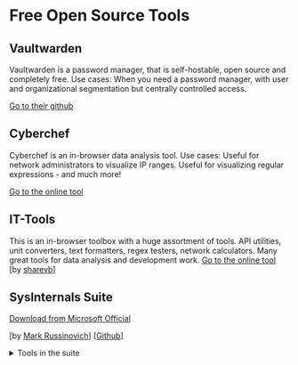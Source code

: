 
# Free Open Source Tools

## Vaultwarden
Vaultwarden is a password manager, that is self-hostable, open source and completely free.
Use cases: When you need a password manager, with user and organizational segmentation but centrally controlled access.

[Go to their github](https://github.com/dani-garcia/vaultwarden)

## Cyberchef
Cyberchef is an in-browser data analysis tool. 
Use cases: Useful for network administrators to visualize IP ranges. Useful for visualizing regular expressions - and much more!

[Go to the online tool](https://cyberchef.vaultwarden.ca/cyberchef)

## IT-Tools
This is an in-browser toolbox with a huge assortment of tools. API utilities, unit converters, text formatters, regex testers, network calculators. Many great tools for data analysis and development work.
[Go to the online tool](https://sharevb-it-tools.vercel.app/) 
[by [sharevb](https://github.com/sharevb)]

## SysInternals Suite
[Download from Microsoft Official](https://download.sysinternals.com/files/SysinternalsSuite.zip)

[by [Mark Russinovich](https://learn.microsoft.com/en-us/sysinternals/)] [[Github](https://github.com/Sysinternals/sysinternals)]
<details>
<summary>Tools in the suite</summary>

| **Tool**                      | **Function**                                           |
| ----------------------------- | ------------------------------------------------------ |
| **Process Explorer**          | Advanced Task Manager showing processes, DLLs, handles |
| **Process Monitor (ProcMon)** | Real-time file, registry, process/thread activity      |
| **PsExec**                    | Run processes remotely or as SYSTEM/hidden user        |
| **PsList**                    | Display detailed process statistics                    |
| **PsKill**                    | Terminate processes locally or remotely                |
| **PsSuspend**                 | Suspend/resume processes                               |
| **PsGetSid**                  | Display machine or user SID                            |
| **PsInfo**                    | System info: uptime, memory, patch level               |
| **PsLoggedOn**                | Show logged-on users                                   |
| **PsLogList**                 | Dump event logs                                        |
| **PsService**                 | Query/control Windows services                         |
| **AccessChk**                 | Show effective permissions for files/objects           |
| **AccessEnum**                | Report folder/file permission issues                   |
| **Streams**                   | Detect/remove NTFS alternate data streams              |
| **SDelete**                   | Secure delete files or free space                      |
| **Contig**                    | Defragment a single file                               |
| **DiskView**                  | Graphical disk sector viewer                           |
| **Disk Usage (DU)**           | Show folder/file sizes                                 |
| **Sync**                      | Flush cached file data to disk                         |
| **TCPView**                   | Show active TCP/UDP connections                        |
| **PsPing**                    | Advanced ping with latency/bandwidth tests             |
| **PortMon**                   | Monitor serial/parallel port activity                  |
| **Autoruns**                  | Show/manage everything that auto-starts                |
| **LogonSessions**             | Show active logon sessions and processes               |
| **ShellRunas**                | Run a program as another user                          |
| **BgInfo**                    | Display system info on the desktop                     |
| **Desktops**                  | Create/manage multiple virtual desktops                |
| **ZoomIt**                    | Zoom and annotate the screen                           |
| **Handle**                    | Show open file/object handles by process               |
| **LoadOrder**                 | Show driver and service load order                     |
| **VMMap**                     | Analyze process virtual/physical memory                |
| **RAMMap**                    | Detailed physical memory analysis                      |
| **Coreinfo**                  | Display CPU topology and cache info                    |
| **LiveKd**                    | Run kernel debugger on a live system                   |
| **NotMyFault**                | Crash/hang Windows for testing                         |
| **Strings**                   | Extract readable text from binaries                    |
| **WhoIs**                     | Query domain registration info                         |

</details>
